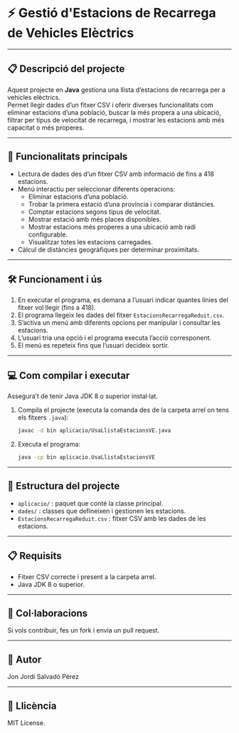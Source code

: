 # ⚡️ Gestió d'Estacions de Recarrega de Vehicles Elèctrics 

---

## 📋 Descripció del projecte

Aquest projecte en **Java** gestiona una llista d’estacions de recarrega per a vehicles elèctrics.  
Permet llegir dades d’un fitxer CSV i oferir diverses funcionalitats com eliminar estacions d’una població, buscar la més propera a una ubicació, filtrar per tipus de velocitat de recarrega, i mostrar les estacions amb més capacitat o més properes.

---

## 🚀 Funcionalitats principals

- Lectura de dades des d’un fitxer CSV amb informació de fins a 418 estacions.  
- Menú interactiu per seleccionar diferents operacions:  
  - Eliminar estacions d’una població.  
  - Trobar la primera estació d’una província i comparar distàncies.  
  - Comptar estacions segons tipus de velocitat.  
  - Mostrar estació amb més places disponibles.  
  - Mostrar estacions més properes a una ubicació amb radi configurable.  
  - Visualitzar totes les estacions carregades.  
- Càlcul de distàncies geogràfiques per determinar proximitats.

---

## 🛠️ Funcionament i ús

1. En executar el programa, es demana a l’usuari indicar quantes línies del fitxer vol llegir (fins a 418).  
2. El programa llegeix les dades del fitxer `EstacionsRecarregaReduit.csv`.  
3. S’activa un menú amb diferents opcions per manipular i consultar les estacions.  
4. L’usuari tria una opció i el programa executa l’acció corresponent.  
5. El menú es repeteix fins que l’usuari decideix sortir.

---

## 💻 Com compilar i executar

Assegura’t de tenir Java JDK 8 o superior instal·lat.

1. Compila el projecte (executa la comanda des de la carpeta arrel on tens els fitxers `.java`):

    ```bash
    javac -d bin aplicacio/UsaLlistaEstacionsVE.java
    ```

2. Executa el programa:

    ```bash
    java -cp bin aplicacio.UsaLlistaEstacionsVE
    ```

---

## 📂 Estructura del projecte

- `aplicacio/` : paquet que conté la classe principal.  
- `dades/` : classes que defineixen i gestionen les estacions.  
- `EstacionsRecarregaReduit.csv` : fitxer CSV amb les dades de les estacions.

---

## 📋 Requisits

- Fitxer CSV correcte i present a la carpeta arrel.  
- Java JDK 8 o superior.

---

## 🤝 Col·laboracions

Si vols contribuir, fes un fork i envia un pull request.

---

## 📝 Autor

Jon Jordi Salvadó Pérez

---

## 📄 Llicència

MIT License.
